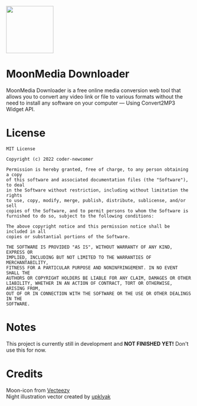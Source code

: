 ﻿<img src="https://coder-newcomer.github.io/MoonMedia-Downloader/web/media/moon-icon.png" height="128"><br>
# MoonMedia Downloader
MoonMedia Downloader is a free online media conversion web tool that allows you to convert any video link or file to various formats without the need to install any software on your computer — Using Convert2MP3 Widget API.

# License
    MIT License
    
    Copyright (c) 2022 coder-newcomer
    
    Permission is hereby granted, free of charge, to any person obtaining a copy
    of this software and associated documentation files (the "Software"), to deal
    in the Software without restriction, including without limitation the rights
    to use, copy, modify, merge, publish, distribute, sublicense, and/or sell
    copies of the Software, and to permit persons to whom the Software is
    furnished to do so, subject to the following conditions:
    
    The above copyright notice and this permission notice shall be included in all
    copies or substantial portions of the Software.
    
    THE SOFTWARE IS PROVIDED "AS IS", WITHOUT WARRANTY OF ANY KIND, EXPRESS OR
    IMPLIED, INCLUDING BUT NOT LIMITED TO THE WARRANTIES OF MERCHANTABILITY,
    FITNESS FOR A PARTICULAR PURPOSE AND NONINFRINGEMENT. IN NO EVENT SHALL THE
    AUTHORS OR COPYRIGHT HOLDERS BE LIABLE FOR ANY CLAIM, DAMAGES OR OTHER
    LIABILITY, WHETHER IN AN ACTION OF CONTRACT, TORT OR OTHERWISE, ARISING FROM,
    OUT OF OR IN CONNECTION WITH THE SOFTWARE OR THE USE OR OTHER DEALINGS IN THE
    SOFTWARE.
    
# Notes
This project is currently still in development and **NOT FINISHED YET!** Don't use this for now.

# Credits
Moon-icon from [Vecteezy](http://www.vecteezy.com/free-png/moon)<br>
Night illustration vector created by [upklyak](http://www.freepik.com/author/upklyak)
